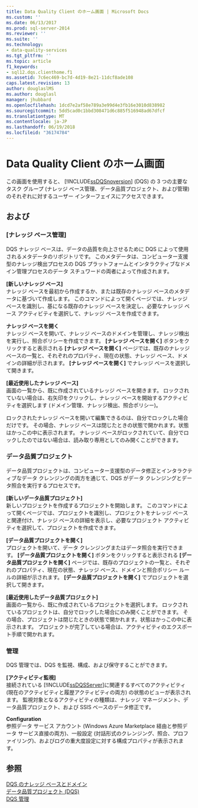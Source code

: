 ```yaml
---
title: Data Quality Client のホーム画面 | Microsoft Docs
ms.custom: ''
ms.date: 06/13/2017
ms.prod: sql-server-2014
ms.reviewer: ''
ms.suite: ''
ms.technology:
- data-quality-services
ms.tgt_pltfrm: ''
ms.topic: article
f1_keywords:
- sql12.dqs.clienthome.f1
ms.assetid: 7c6ec469-bc7d-4d19-8e21-11dcf8ade108
caps.latest.revision: 13
author: douglaslMS
ms.author: douglasl
manager: jhubbard
ms.openlocfilehash: 1dcd7e2af58e789a3e99d4e3fb16e3010d838982
ms.sourcegitcommit: 5dd5cad0c1bbd308471d6c885f516948ad67dfcf
ms.translationtype: MT
ms.contentlocale: ja-JP
ms.lasthandoff: 06/19/2018
ms.locfileid: "36174784"
---
```

# <a name="data-quality-client-home-screen"></a>Data Quality Client のホーム画面
  この画面を使用すると、 [!INCLUDE[ssDQSnoversion](../includes/ssdqsnoversion-md.md)] (DQS) の 3 つの主要なタスク グループ (ナレッジ ベース管理、データ品質プロジェクト、および管理) のそれぞれに対するユーザー インターフェイスにアクセスできます。  
  
## <a name="options"></a>および  
  
### <a name="knowledge-base-management"></a>[ナレッジ ベース管理]  
 DQS ナレッジ ベースは、データの品質を向上させるために DQS によって使用されるメタデータのリポジトリです。 このメタデータは、コンピューター支援型のナレッジ検出プロセスの DQS プラットフォームとインタラクティブなドメイン管理プロセスのデータ スチュワードの両者によって作成されます。  
  
 **[新しいナレッジ ベース]**  
 ナレッジ ベースを最初から作成するか、または既存のナレッジ ベースのメタデータに基づいて作成します。 このコマンドによって開くページでは、ナレッジ ベースを識別し、基になる既存のナレッジ ベースを決定し、必要なナレッジ ベース アクティビティを選択して、ナレッジ ベースを作成できます。  
  
 **ナレッジ ベースを開く**  
 ナレッジ ベースを開いて、ナレッジ ベースのドメインを管理し、ナレッジ検出を実行し、照合ポリシーを作成できます。 **[ナレッジ ベースを開く]** ボタンをクリックすると表示される **[ナレッジ ベースを開く]** ページでは、既存のナレッジ ベースの一覧と、それぞれのプロパティ、現在の状態、ナレッジ ベース、ドメインの詳細が示されます。 **[ナレッジ ベースを開く]** でナレッジ ベースを選択して開きます。  
  
 **[最近使用したナレッジ ベース]**  
 画面の一覧から、既に作成されているナレッジ ベースを開きます。 ロックされていない場合は、右矢印をクリックし、ナレッジ ベースを開始するアクティビティを選択します (ドメイン管理、ナレッジ検出、照合ポリシー)。  
  
 ロックされたナレッジ ベースを開いて編集できるのは、自分でロックした場合だけです。 その場合、ナレッジ ベースは閉じたときの状態で開かれます。状態はかっこの中に表示されます。 ナレッジ ベースがロックされていて、自分でロックしたのではない場合は、読み取り専用としてのみ開くことができます。  
  
### <a name="data-quality-projects"></a>データ品質プロジェクト  
 データ品質プロジェクトは、コンピューター支援型のデータ修正とインタラクティブなデータ クレンジングの両方を通じて、DQS がデータ クレンジングとデータ照合を実行するプロセスです。  
  
 **[新しいデータ品質プロジェクト]**  
 新しいプロジェクトを作成するプロジェクトを開始します。 このコマンドによって開くページでは、プロジェクトを識別し、プロジェクトをナレッジ ベースと関連付け、ナレッジ ベースの詳細を表示し、必要なプロジェクト アクティビティを選択して、プロジェクトを作成できます。  
  
 **[データ品質プロジェクトを開く]**  
 プロジェクトを開いて、データ クレンジングまたはデータ照合を実行できます。 **[データ品質プロジェクトを開く]** ボタンをクリックすると表示される **[データ品質プロジェクトを開く]** ページでは、既存のプロジェクトの一覧と、それぞれのプロパティ、現在の状態、ナレッジ ベース、ドメインと照合ポリシー ルールの詳細が示されます。 **[データ品質プロジェクトを開く]** でプロジェクトを選択して開きます。  
  
 **[最近使用したデータ品質プロジェクト]**  
 画面の一覧から、既に作成されているプロジェクトを選択します。 ロックされているプロジェクトは、自分でロックした場合にのみ開くことができます。 その場合、プロジェクトは閉じたときの状態で開かれます。状態はかっこの中に表示されます。 プロジェクトが完了している場合は、アクティビティのエクスポート手順で開かれます。  
  
### <a name="administration"></a>管理  
 DQS 管理では、DQS を監視、構成、および保守することができます。  
  
 **[アクティビティ監視]**  
 接続されている [!INCLUDE[ssDQSServer](../includes/ssdqsserver-md.md)]に関連するすべてのアクティビティ (現在のアクティビティと履歴アクティビティの両方) の状態のビューが表示されます。 監視対象となるアクティビティの種類は、ナレッジ マネージメント、データ品質プロジェクト、および SSIS ベースのデータ修正です。  
  
 **Configuration**  
 参照データ サービス アカウント (Windows Azure Marketplace 経由と参照データ サービス直接の両方)、一般設定 (対話形式のクレンジング、照合、プロファイリング)、およびログの重大度設定に対する構成プロパティが表示されます。  
  
## <a name="see-also"></a>参照  
 [DQS のナレッジ ベースとドメイン](../../2014/data-quality-services/dqs-knowledge-bases-and-domains.md)   
 [データ品質プロジェクト &#40;DQS&#41;](../../2014/data-quality-services/data-quality-projects-dqs.md)   
 [DQS 管理](../../2014/data-quality-services/dqs-administration.md)  
  
  